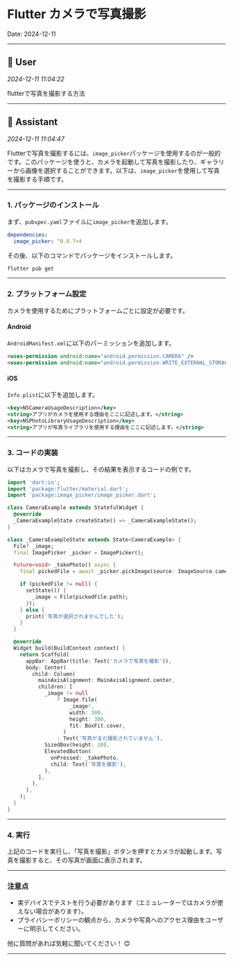 # Flutter カメラで写真撮影

Date: 2024-12-11

---

## 👤 User
*2024-12-11 11:04:22*

flutterで写真を撮影する方法

---

## 🤖 Assistant
*2024-12-11 11:04:47*

Flutterで写真を撮影するには、`image_picker`パッケージを使用するのが一般的です。このパッケージを使うと、カメラを起動して写真を撮影したり、ギャラリーから画像を選択することができます。以下は、`image_picker`を使用して写真を撮影する手順です。

---

### 1. **パッケージのインストール**
まず、`pubspec.yaml`ファイルに`image_picker`を追加します。

```yaml
dependencies:
  image_picker: ^0.8.7+4
```

その後、以下のコマンドでパッケージをインストールします。

```bash
flutter pub get
```

---

### 2. **プラットフォーム設定**
カメラを使用するためにプラットフォームごとに設定が必要です。

#### Android
`AndroidManifest.xml`に以下のパーミッションを追加します。

```xml
<uses-permission android:name="android.permission.CAMERA" />
<uses-permission android:name="android.permission.WRITE_EXTERNAL_STORAGE" />
```

#### iOS
`Info.plist`に以下を追加します。

```xml
<key>NSCameraUsageDescription</key>
<string>アプリがカメラを使用する理由をここに記述します。</string>
<key>NSPhotoLibraryUsageDescription</key>
<string>アプリが写真ライブラリを使用する理由をここに記述します。</string>
```

---

### 3. **コードの実装**
以下はカメラで写真を撮影し、その結果を表示するコードの例です。

```dart
import 'dart:io';
import 'package:flutter/material.dart';
import 'package:image_picker/image_picker.dart';

class CameraExample extends StatefulWidget {
  @override
  _CameraExampleState createState() => _CameraExampleState();
}

class _CameraExampleState extends State<CameraExample> {
  File? _image;
  final ImagePicker _picker = ImagePicker();

  Future<void> _takePhoto() async {
    final pickedFile = await _picker.pickImage(source: ImageSource.camera);

    if (pickedFile != null) {
      setState(() {
        _image = File(pickedFile.path);
      });
    } else {
      print('写真が選択されませんでした');
    }
  }

  @override
  Widget build(BuildContext context) {
    return Scaffold(
      appBar: AppBar(title: Text('カメラで写真を撮影')),
      body: Center(
        child: Column(
          mainAxisAlignment: MainAxisAlignment.center,
          children: [
            _image != null
                ? Image.file(
                    _image!,
                    width: 300,
                    height: 300,
                    fit: BoxFit.cover,
                  )
                : Text('写真がまだ撮影されていません'),
            SizedBox(height: 20),
            ElevatedButton(
              onPressed: _takePhoto,
              child: Text('写真を撮影'),
            ),
          ],
        ),
      ),
    );
  }
}
```

---

### 4. **実行**
上記のコードを実行し、「写真を撮影」ボタンを押すとカメラが起動します。写真を撮影すると、その写真が画面に表示されます。

---

### 注意点
- 実デバイスでテストを行う必要があります（エミュレーターではカメラが使えない場合があります）。
- プライバシーポリシーの観点から、カメラや写真へのアクセス理由をユーザーに明示してください。

他に質問があれば気軽に聞いてください！ 😊

---
